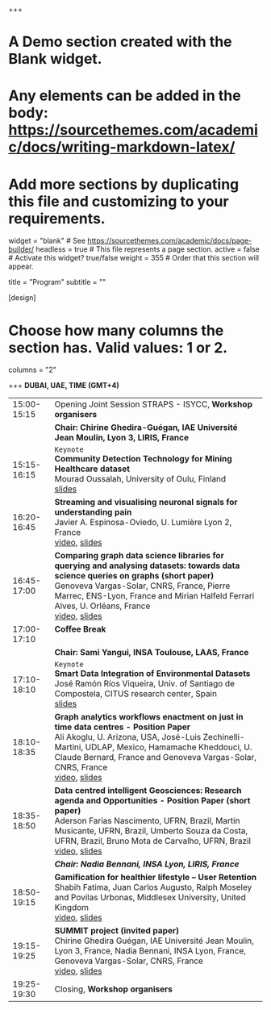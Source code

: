 +++
# A Demo section created with the Blank widget.
# Any elements can be added in the body: https://sourcethemes.com/academic/docs/writing-markdown-latex/
# Add more sections by duplicating this file and customizing to your requirements.

widget = "blank"  # See https://sourcethemes.com/academic/docs/page-builder/
headless = true  # This file represents a page section.
active = false  # Activate this widget? true/false
weight = 355  # Order that this section will appear.

title = "Program"
subtitle = ""

[design]
  # Choose how many columns the section has. Valid values: 1 or 2.
  columns = "2"

+++
**DUBAI, UAE, TIME (GMT+4)** []()

|  |  |
|---|---|
|15:00-15:15 | Opening Joint Session STRAPS - ISYCC, **Workshop organisers** |
|  | **Chair: Chirine Ghedira-Guégan, IAE Université Jean Moulin, Lyon 3, LIRIS, France** | 
|15:15-16:15| `Keynote` </br> **Community Detection Technology for Mining Healthcare dataset**  </br>  Mourad Oussalah, University of Oulu, Finland </br> [slides]()|
|16:20-16:45| **Streaming and visualising neuronal signals for understanding pain** </br> Javier A. Espinosa-Oviedo, U. Lumière Lyon 2, France </br> [video](), [slides]()
|16:45-17:00| **Comparing graph data science libraries for querying and analysing datasets: towards data science queries on graphs (short paper)** </br> Genoveva Vargas-Solar, CNRS, France, Pierre Marrec, ENS-Lyon, France and Mirian Halfeld Ferrari Alves, U. Orléans, France </br> [video](), [slides]()
|17:00-17:10| **Coffee Break** </br> </br> |
|  | **Chair: Sami Yangui, INSA Toulouse, LAAS, France** |
|17:10-18:10| `Keynote` </br> **Smart Data Integration of Environmental Datasets** </br>José Ramón Ríos Viqueira, Univ. of Santiago de Compostela, CITUS research center, Spain </br> [slides]()|
|18:10-18:35| **Graph analytics workflows enactment on just in time data centres - Position Paper** </br> Ali Akoglu, U. Arizona, USA, José-Luis Zechinelli-Martini, UDLAP, Mexico, Hamamache Kheddouci, U. Claude Bernard, France and Genoveva Vargas-Solar, CNRS, France </br>[video](), [slides]()|
|18:35-18:50 | **Data centred intelligent Geosciences: Research agenda and Opportunities - Position Paper (short paper)** </br> Aderson Farias Nascimento, UFRN, Brazil, Martin Musicante, UFRN, Brazil, Umberto Souza da Costa, UFRN, Brazil, Bruno Mota de Carvalho, UFRN, Brazil </br>[video](), [slides]()|
|  | ***Chair: Nadia Bennani, INSA Lyon, LIRIS, France*** |
|18:50-19:15 | **Gamification for healthier lifestyle – User Retention** </br> Shabih Fatima, Juan Carlos Augusto, Ralph Moseley and Povilas Urbonas, Middlesex  University, United Kingdom </br> [video](), [slides]()|
|19:15-19:25 | **SUMMIT project (invited paper)** </br> Chirine Ghedira Guégan, IAE Université Jean Moulin, Lyon 3, France, Nadia Bennani, INSA Lyon, France, Genoveva Vargas-Solar, CNRS, France </br> [video](), [slides]()
|19:25-19:30 | Closing, **Workshop organisers** |


